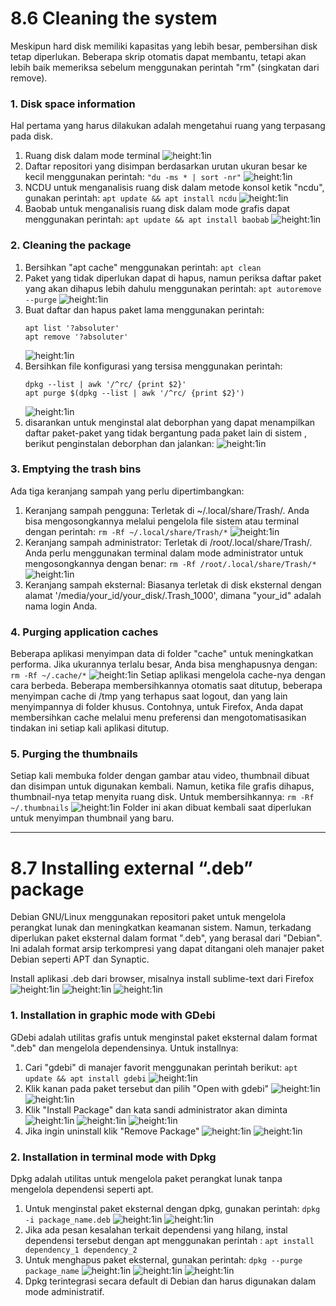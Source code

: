# 8.6 Cleaning the system
Meskipun hard disk memiliki kapasitas yang lebih besar, pembersihan disk tetap diperlukan. Beberapa skrip otomatis dapat membantu, tetapi akan lebih baik memeriksa sebelum menggunakan perintah "rm" (singkatan dari remove).


### 1. Disk space information
Hal pertama yang harus dilakukan adalah mengetahui ruang yang terpasang pada disk.
1. Ruang disk dalam mode terminal
![height:1in](assets/gambar_8611.png)
2. Daftar repositori yang disimpan berdasarkan urutan ukuran besar ke kecil menggunakan perintah:
   `"du -ms * | sort -nr"`
   ![height:1in](assets/gambar_8612.png)
3. NCDU untuk menganalisis ruang disk dalam metode konsol ketik "ncdu", gunakan perintah: 
   `apt update && apt install ncdu`
   ![height:1in](assets/gambar_8613.png)
4. Baobab untuk menganalisis ruang disk dalam mode grafis dapat menggunakan perintah:
   `apt update && apt install baobab`
   ![height:1in](assets/gambar_8614.png)



### 2. Cleaning the package
1. Bersihkan "apt cache" menggunakan perintah:
   `apt clean`
2. Paket yang tidak diperlukan dapat di hapus, namun periksa daftar paket yang akan dihapus lebih dahulu menggunakan perintah:
   `apt autoremove --purge`
   ![height:1in](assets/gambar_8621.png)
3. Buat daftar dan hapus paket lama menggunakan perintah: 
    ~~~
    apt list '?absoluter'
    apt remove '?absoluter'
    ~~~
    ![height:1in](assets/gambar_8622.png)
4. Bersihkan file konfigurasi yang tersisa menggunakan perintah:
   ~~~
   dpkg --list | awk '/^rc/ {print $2}'
   apt purge $(dpkg --list | awk '/^rc/ {print $2}')
   ~~~
   ![height:1in](assets/gambar_8623.png)
5. disarankan untuk menginstal alat deborphan yang dapat menampilkan daftar paket-paket yang tidak bergantung pada paket lain di sistem , berikut penginstalan deborphan dan jalankan:
![height:1in](assets/gambar_8624.png)



### 3. Emptying the trash bins
Ada tiga keranjang sampah yang perlu dipertimbangkan:
1. Keranjang sampah pengguna: Terletak di ~/.local/share/Trash/. Anda bisa mengosongkannya melalui pengelola file sistem atau terminal dengan perintah:
   `rm -Rf ~/.local/share/Trash/*`
    ![height:1in](assets/gambar_8631.png)
2. Keranjang sampah administrator: Terletak di /root/.local/share/Trash/. Anda perlu menggunakan terminal dalam mode administrator untuk mengosongkannya dengan benar:
   `rm -Rf /root/.local/share/Trash/*`
   ![height:1in](assets/gambar_8632.png)
3. Keranjang sampah eksternal: Biasanya terletak di disk eksternal dengan alamat '/media/your_id/your_disk/.Trash_1000', dimana "your_id" adalah nama login Anda.


### 4. Purging application caches
Beberapa aplikasi menyimpan data di folder "cache" untuk meningkatkan performa. Jika ukurannya terlalu besar, Anda bisa menghapusnya dengan:
`rm -Rf ~/.cache/*`
![height:1in](assets/gambar_864.png)
Setiap aplikasi mengelola cache-nya dengan cara berbeda. Beberapa membersihkannya otomatis saat ditutup, beberapa menyimpan cache di /tmp yang terhapus saat logout, dan yang lain menyimpannya di folder khusus. Contohnya, untuk Firefox, Anda dapat membersihkan cache melalui menu preferensi dan mengotomatisasikan tindakan ini setiap kali aplikasi ditutup.


### 5. Purging the thumbnails
Setiap kali membuka folder dengan gambar atau video, thumbnail dibuat dan disimpan untuk digunakan kembali. Namun, ketika file grafis dihapus, thumbnail-nya tetap menyita ruang disk. Untuk membersihkannya:
`rm -Rf ~/.thumbnails`
![height:1in](assets/gambar_865.png)
Folder ini akan dibuat kembali saat diperlukan untuk menyimpan thumbnail yang baru.

----
# 8.7 Installing external “.deb” package
Debian GNU/Linux menggunakan repositori paket untuk mengelola perangkat lunak dan meningkatkan keamanan sistem. Namun, terkadang diperlukan paket eksternal dalam format ".deb", yang berasal dari "Debian". Ini adalah format arsip terkompresi yang dapat ditangani oleh manajer paket Debian seperti APT dan Synaptic.

Install aplikasi .deb dari browser, misalnya install sublime-text dari Firefox
![height:1in](assets/gambar_87a.jpg)
![height:1in](assets/gambar_87b.png)
![height:1in](assets/gambar_87c.png)


### 1. Installation in graphic mode with GDebi
GDebi adalah utilitas grafis untuk menginstal paket eksternal dalam format ".deb" dan mengelola dependensinya. Untuk installnya:
1. Cari "gdebi" di manajer favorit menggunakan perintah berikut:
   `apt update && apt install gdebi`
   ![height:1in](assets/gambar_8711.png)
2. Klik kanan pada paket tersebut dan pilih "Open with gdebi"
   ![height:1in](assets/gambar_8713.png)
   ![height:1in](assets/gambar_8714.png)
3. Klik "Install Package" dan kata sandi administrator akan diminta
   ![height:1in](assets/gambar_8715.png)
   ![height:1in](assets/gambar_8716.png)
   ![height:1in](assets/gambar_8717.png)
4. Jika ingin uninstall klik "Remove Package"
   ![height:1in](assets/gambar_8718.png)
   ![height:1in](assets/gambar_8719.png)

### 2. Installation in terminal mode with Dpkg
Dpkg adalah utilitas untuk mengelola paket perangkat lunak tanpa mengelola dependensi seperti apt.
1. Untuk menginstal paket eksternal dengan dpkg, gunakan perintah: 
   `dpkg -i package_name.deb`
   ![height:1in](assets/gambar_8720.png)
   ![height:1in](assets/gambar_8721.png)
2. Jika ada pesan kesalahan terkait dependensi yang hilang, instal dependensi tersebut dengan apt menggunakan perintah : 
   `apt install dependency_1 dependency_2`
3. Untuk menghapus paket eksternal, gunakan perintah: 
   `dpkg --purge package_name`
   ![height:1in](assets/gambar_8722.png)
   ![height:1in](assets/gambar_8723.png)
   ![height:1in](assets/gambar_8724.png)
4. Dpkg terintegrasi secara default di Debian dan harus digunakan dalam mode administratif.